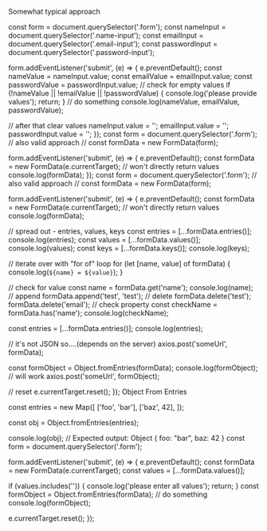 Somewhat typical approach

const form = document.querySelector('.form');
const nameInput = document.querySelector('.name-input');
const emailInput = document.querySelector('.email-input');
const passwordInput = document.querySelector('.password-input');

form.addEventListener('submit', (e) => {
  e.preventDefault();
  const nameValue = nameInput.value;
  const emailValue = emailInput.value;
  const passwordValue = passwordInput.value;
  // check for empty values
  if (!nameValue || !emailValue || !passwordValue) {
    console.log('please provide values');
    return;
  }
  // do something
  console.log(nameValue, emailValue, passwordValue);

  // after that clear values
  nameInput.value = '';
  emailInput.value = '';
  passwordInput.value = '';
});
const form = document.querySelector('.form');
// also valid approach
// const formData = new FormData(form);

form.addEventListener('submit', (e) => {
  e.preventDefault();
  const formData = new FormData(e.currentTarget);
  // won't directly return values
  console.log(formData);
});
const form = document.querySelector('.form');
// also valid approach
// const formData = new FormData(form);

form.addEventListener('submit', (e) => {
  e.preventDefault();
  const formData = new FormData(e.currentTarget);
  // won't directly return values
  console.log(formData);

  // spread out - entries, values, keys
  const entries = [...formData.entries()];
  console.log(entries);
  const values = [...formData.values()];
  console.log(values);
  const keys = [...formData.keys()];
  console.log(keys);

  // iterate over with "for of" loop
  for (let [name, value] of formData) {
    console.log(`${name} = ${value}`);
  }

  // check for value
  const name = formData.get('name');
  console.log(name);
  // append
  formData.append('test', 'test');
  // delete
  formData.delete('test');
  formData.delete('email');
  // check property
  const checkName = formData.has('name');
  console.log(checkName);

  const entries = [...formData.entries()];
  console.log(entries);

  // it's not JSON so....(depends on the server)
  axios.post('someUrl', formData);

  const formObject = Object.fromEntries(formData);
  console.log(formObject);
  // will work
  axios.post('someUrl', formObject);

  // reset
  e.currentTarget.reset();
});
Object From Entries

const entries = new Map([
  ['foo', 'bar'],
  ['baz', 42],
]);

const obj = Object.fromEntries(entries);

console.log(obj);
// Expected output: Object { foo: "bar", baz: 42 }
const form = document.querySelector('.form');

form.addEventListener('submit', (e) => {
  e.preventDefault();
  const formData = new FormData(e.currentTarget);
  const values = [...formData.values()];

  if (values.includes('')) {
    console.log('please enter all values');
    return;
  }
  const formObject = Object.fromEntries(formData);
  // do something
  console.log(formObject);

  e.currentTarget.reset();
});